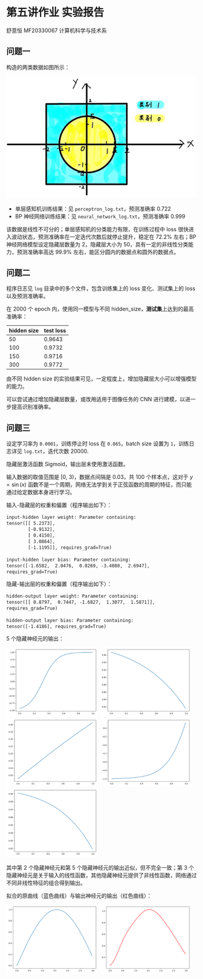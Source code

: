 # 第五讲作业 实验报告

舒意恒 MF20330067 计算机科学与技术系



## 问题一

构造的两类数据如图所示：

<img src="homework_5_1/img/5_1_data.jpg" alt="双月数据" style="zoom:67%;" />

- 单层感知机训练结果：见 `perceptron_log.txt`，预测准确率 0.722
- BP 神经网络训练结果：见 `neural_network_log.txt`，预测准确率 0.999

该数据是线性不可分的；单层感知机的分类能力有限，在训练过程中 loss 很快进入波动状态，预测准确率在一定迭代次数后就停止提升，稳定在 72.2% 左右；BP 神经网络模型设定隐藏层数量为 2，隐藏层大小为 50，具有一定的非线性分类能力，预测准确率高达 99.9% 左右，能区分圆内的数据点和圆外的数据点。 



## 问题二

程序日志见 `log` 目录中的多个文件，包含训练集上的 loss 变化、测试集上的 loss 以及预测准确率。

在 2000 个 epoch 内，使用同一模型与不同 hidden_size，**测试集**上达到的最高准确率：

| hidden size | test loss |
| ----------- | --------- |
| 50          | 0.9643    |
| 100         | 0.9732    |
| 150         | 0.9716    |
| 300         | 0.9772    |

由不同 hidden size 的实验结果可见，一定程度上，增加隐藏层大小可以增强模型的能力。

可以尝试通过增加隐藏层数量，或改用适用于图像任务的 CNN 进行建模，以进一步提高识别准确率。 



## 问题三

设定学习率为 `0.0001`，训练停止时 loss 在 `0.065`，batch size 设置为 `1`，训练日志详见 `log.txt`，迭代次数 20000. 

隐藏层激活函数 Sigmoid，输出层未使用激活函数。

输入数据的取值范围是 [0, 3)，数据点间隔是 0.03，共 100 个样本点，这对于 $y = \sin(x)$ 函数不是一个周期，网络无法学到关于正弦函数的周期的特征，而只能通过给定数据本身进行学习。




输入-隐藏层的权重和偏置（程序输出如下）：

```
input-hidden layer weight: Parameter containing:
tensor([[ 5.2373],
        [-0.9132],
        [ 0.4150],
        [ 3.0864],
        [-1.1195]], requires_grad=True)

input-hidden layer bias: Parameter containing:
tensor([-1.6582,  2.0476,  0.0269, -3.4080,  2.6947], requires_grad=True)
```

隐藏-输出层的权重和偏置（程序输出如下）：

```
hidden-output layer weight: Parameter containing:
tensor([[ 0.8797,  0.7447, -1.6827,  1.3077,  1.5871]], requires_grad=True)

hidden-output layer bias: Parameter containing:
tensor([-1.4186], requires_grad=True)
```



5 个隐藏神经元的输出：

<img src="homework_5_3/img/隐藏神经元1.png" style="zoom:38%;" />

<img src="homework_5_3/img/隐藏神经元2.png" style="zoom:38%;" />

<img src="homework_5_3/img/隐藏神经元3.png" style="zoom:38%;" />

<img src="homework_5_3/img/隐藏神经元4.png" style="zoom:38%;" />

<img src="homework_5_3/img/隐藏神经元5.png" style="zoom:38%;" />



其中第 2 个隐藏神经元和第 5 个隐藏神经元的输出近似，但不完全一致；第 3 个隐藏神经元是关于输入的线性函数，其他隐藏神经元提供了非线性函数，网络通过不同非线性特征的组合得到输出。



拟合的原曲线（蓝色曲线）与输出神经元的输出（红色曲线）：

<img src="homework_5_3/img/golden.png" style="zoom:38%;" />

<img src="homework_5_3/img/prediction.png" style="zoom:38%;" />